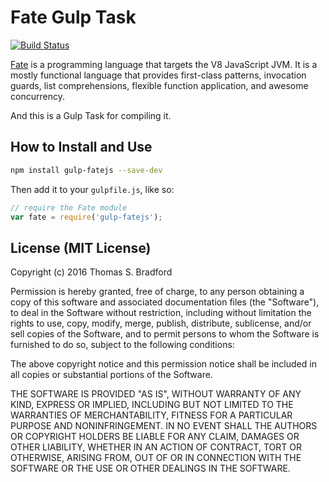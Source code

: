 # Fate Gulp Task
[![Build Status](https://travis-ci.org/kode4food/gulp-fatejs.svg?branch=master)](https://travis-ci.org/kode4food/gulp-fatejs)

[Fate](http://www.fate-lang.org/) is a programming language that targets the V8 JavaScript JVM.  It is a mostly functional language that provides first-class patterns, invocation guards, list comprehensions, flexible function application, and awesome concurrency.

And this is a Gulp Task for compiling it.

## How to Install and Use

```bash
npm install gulp-fatejs --save-dev
```

Then add it to your `gulpfile.js`, like so:

```javascript
// require the Fate module
var fate = require('gulp-fatejs');
```

## License (MIT License)
Copyright (c) 2016 Thomas S. Bradford

Permission is hereby granted, free of charge, to any person
obtaining a copy of this software and associated documentation
files (the "Software"), to deal in the Software without
restriction, including without limitation the rights to use,
copy, modify, merge, publish, distribute, sublicense, and/or
sell copies of the Software, and to permit persons to whom the
Software is furnished to do so, subject to the following
conditions:

The above copyright notice and this permission notice shall be
included in all copies or substantial portions of the Software.

THE SOFTWARE IS PROVIDED "AS IS", WITHOUT WARRANTY OF ANY KIND,
EXPRESS OR IMPLIED, INCLUDING BUT NOT LIMITED TO THE WARRANTIES
OF MERCHANTABILITY, FITNESS FOR A PARTICULAR PURPOSE AND
NONINFRINGEMENT. IN NO EVENT SHALL THE AUTHORS OR COPYRIGHT
HOLDERS BE LIABLE FOR ANY CLAIM, DAMAGES OR OTHER LIABILITY,
WHETHER IN AN ACTION OF CONTRACT, TORT OR OTHERWISE, ARISING
FROM, OUT OF OR IN CONNECTION WITH THE SOFTWARE OR THE USE OR
OTHER DEALINGS IN THE SOFTWARE.
